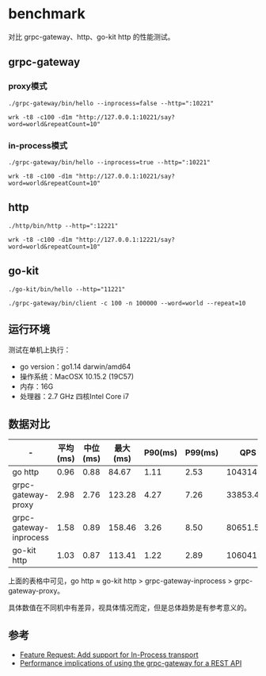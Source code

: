 # benchmark

对比 grpc-gateway、http、go-kit http 的性能测试。

## grpc-gateway

### proxy模式

```
./grpc-gateway/bin/hello --inprocess=false --http=":10221"

wrk -t8 -c100 -d1m "http://127.0.0.1:10221/say?word=world&repeatCount=10"
```

### in-process模式

```
./grpc-gateway/bin/hello --inprocess=true --http=":10221"

wrk -t8 -c100 -d1m "http://127.0.0.1:10221/say?word=world&repeatCount=10"
```

## http

```
./http/bin/http --http=":12221"

wrk -t8 -c100 -d1m "http://127.0.0.1:12221/say?word=world&repeatCount=10"
```

## go-kit

```
./go-kit/bin/hello --http="11221"

./grpc-gateway/bin/client -c 100 -n 100000 --word=world --repeat=10
```

## 运行环境

测试在单机上执行：

- go version：go1.14 darwin/amd64
- 操作系统：MacOSX 10.15.2 (19C57)
- 内存：16G
- 处理器：2.7 GHz 四核Intel Core i7

## 数据对比

| - | 平均(ms) | 中位(ms) | 最大(ms) | P90(ms) | P99(ms) | QPS |
| --- | --- | --- | --- | --- | --- | --- |
| go http | 0.96 | 0.88 | 84.67 | 1.11 | 2.53 | 104314.83 |
| grpc-gateway-proxy | 2.98 | 2.76 | 123.28 | 4.27 | 7.26 | 33853.49 |
| grpc-gateway-inprocess | 1.58 |0.89 | 158.46 | 3.26 | 8.50 | 80651.55 |
| go-kit http | 1.03 | 0.87 | 113.41 | 1.22 | 2.89 | 106041.51 |

上面的表格中可见，go http ≈ go-kit http > grpc-gateway-inprocess > grpc-gateway-proxy。

具体数值在不同机中有差异，视具体情况而定，但是总体趋势是有参考意义的。

## 参考

- [Feature Request: Add support for In-Process transport](https://github.com/grpc/grpc-go/issues/906)
- [Performance implications of using the grpc-gateway for a REST API](https://github.com/grpc-ecosystem/grpc-gateway/issues/1458)

